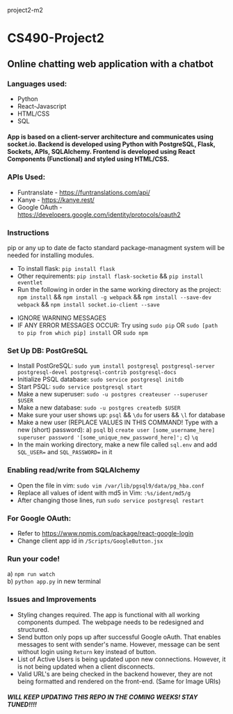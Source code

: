 project2-m2

# CS490-Project2
## Online chatting web application with a chatbot

### Languages used:
- Python
- React-Javascript
- HTML/CSS
- SQL

#### App is based on a client-server architecture and communicates using socket.io. Backend is developed using Python with PostgreSQL, Flask, Sockets, APIs, SQLAlchemy. Frontend is developed using React Components (Functional) and styled using HTML/CSS. 

### APIs Used: 
- Funtranslate - https://funtranslations.com/api/ 
- Kanye - https://kanye.rest/ 
- Google OAuth - https://developers.google.com/identity/protocols/oauth2 

### Instructions
pip or any up to date de facto standard package-managment system will be needed for installing modules.

- To install flask: `pip install flask`
- Other requirements: `pip install flask-socketio` && `pip install eventlet`
- Run the following in order in the same working directory as the project: `npm install` && `npm install -g webpack` && `npm install --save-dev webpack` && `npm install socket.io-client --save`

* IGNORE WARNING MESSAGES
* IF ANY ERROR MESSAGES OCCUR: Try using `sudo pip` OR `sudo [path to pip from which pip] install` OR `sudo npm`

### Set Up DB: PostGreSQL 
- Install PostGreSQL: `sudo yum install postgresql postgresql-server postgresql-devel postgresql-contrib postgresql-docs`
- Initialize PSQL database: `sudo service postgresql initdb`
- Start PSQL: `sudo service postgresql start`
- Make a new superuser: `sudo -u postgres createuser --superuser $USER`
- Make a new database: `sudo -u postgres createdb $USER`
- Make sure your user shows up: `psql` && `\du` for users && `\l` for database
- Make a new user (REPLACE VALUES IN THIS COMMAND! Type with a new (short) password): 
  a) `psql`
  b) `create user [some_username_here] superuser password '[some_unique_new_password_here]';`
  c) `\q`
- In the main working directory, make a new file called `sql.env` and add `SQL_USER=` and `SQL_PASSWORD=` in it

### Enabling read/write from SQLAlchemy
- Open the file in vim: `sudo vim /var/lib/pgsql9/data/pg_hba.conf`
- Replace all values of ident with md5 in Vim: `:%s/ident/md5/g`
- After changing those lines, run `sudo service postgresql restart`

### For Google OAuth:
- Refer to https://www.npmjs.com/package/react-google-login 
- Change client app id in `/Scripts/GoogleButton.jsx`

### Run your code! 
  a) `npm run watch`  
  b) `python app.py` in new terminal
  
### Issues and Improvements
- Styling changes required. The app is functional with all working components dumped. The webpage needs to be redesigned and structured. 
- Send button only pops up after successful Google oAuth. That enables messages to sent with sender's name. However, message can be sent without login using `Return` key instead of button. 
- List of Active Users is being updated upon new connections. However, it is not being updated when a client disconnects. 
- Valid URL's are being checked in the backend however, they are not being formatted and rendered on the front-end. (Same for Image URIs)

##### WILL KEEP UPDATING THIS REPO IN THE COMING WEEKS! STAY TUNED!!!!

